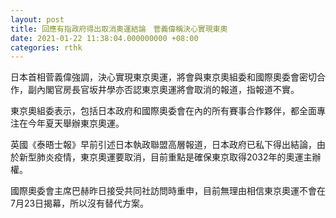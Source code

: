 ```yaml
---
layout: post
title: 回應有指政府得出取消奧運結論　菅義偉稱決心實現東奧
date: 2021-01-22 11:38:04.000000000 +08:00
categories: rthk
---
```


日本首相菅義偉強調，決心實現東京奧運，將會與東京奧組委和國際奧委會密切合作，副內閣官房長官坂井學亦否認東京奧運將會取消的報道，指報道不實。

東京奧組委表示，包括日本政府和國際奧委會在內的所有賽事合作夥伴，都全面專注在今年夏天舉辦東京奧運。

英國《泰晤士報》早前引述日本執政聯盟高層報道，日本政府已私下得出結論，由於新型肺炎疫情，東京奧運要取消，目前重點是確保東京取得2032年的奧運主辦權。

國際奧委會主席巴赫昨日接受共同社訪問時重申，目前無理由相信東京奧運不會在7月23日揭幕，所以沒有替代方案。
